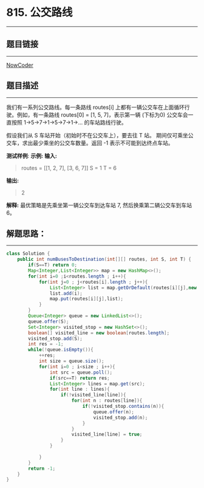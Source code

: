 
# 815. 公交路线

---
## 题目链接
---
<a href="https://leetcode-cn.com/problems/bus-routes/">NowCoder</a>

## 题目描述
---
我们有一系列公交路线。每一条路线 routes[i] 上都有一辆公交车在上面循环行驶。例如，有一条路线 routes[0] = [1, 5, 7]，表示第一辆 (下标为0) 公交车会一直按照 1->5->7->1->5->7->1->... 的车站路线行驶。

假设我们从 S 车站开始（初始时不在公交车上），要去往 T 站。 期间仅可乘坐公交车，求出最少乘坐的公交车数量。返回 -1 表示不可能到达终点车站。


**测试样例**:
**示例:**
**输入:** 
>routes = [[1, 2, 7], [3, 6, 7]]
S = 1
T = 6

**输出:**
> 2

**解释:** 
最优策略是先乘坐第一辆公交车到达车站 7, 然后换乘第二辆公交车到车站 6。


## 解题思路：
---

```java
class Solution {
    public int numBusesToDestination(int[][] routes, int S, int T) {
        if(S==T) return 0;
        Map<Integer,List<Integer>> map = new HashMap<>();
        for(int i=0 ;i<routes.length ; i++){          
            for(int j=0 ; j<routes[i].length ; j++){
                List<Integer> list = map.getOrDefault(routes[i][j],new ArrayList<>());
                list.add(i);
                map.put(routes[i][j],list);
            }            
        }       
        Queue<Integer> queue = new LinkedList<>();
        queue.offer(S);
        Set<Integer> visited_stop = new HashSet<>();
        boolean[] visited_line = new boolean[routes.length];
        visited_stop.add(S);
        int res = -1;
        while(!queue.isEmpty()){
            ++res;
            int size = queue.size();
            for(int i=0 ; i<size ; i++){
                int src = queue.poll();
                if(src==T) return res;
                List<Integer> lines = map.get(src);                
                for(int line : lines){
                    if(!visited_line[line]){
                        for(int n : routes[line]){
                            if(!visited_stop.contains(n)){
                                queue.offer(n);
                                visited_stop.add(n);
                            }
                        }
                        visited_line[line] = true;
                    }
                }
                
            }
        }       
        return -1;
    } 
}
```

